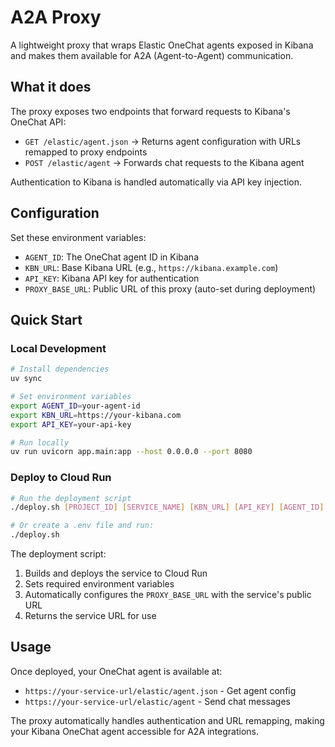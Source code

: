 # A2A Proxy

A lightweight proxy that wraps Elastic OneChat agents exposed in Kibana and makes them available for A2A (Agent-to-Agent) communication.

## What it does

The proxy exposes two endpoints that forward requests to Kibana's OneChat API:
- `GET /elastic/agent.json` → Returns agent configuration with URLs remapped to proxy endpoints
- `POST /elastic/agent` → Forwards chat requests to the Kibana agent

Authentication to Kibana is handled automatically via API key injection.

## Configuration

Set these environment variables:
- `AGENT_ID`: The OneChat agent ID in Kibana
- `KBN_URL`: Base Kibana URL (e.g., `https://kibana.example.com`)
- `API_KEY`: Kibana API key for authentication
- `PROXY_BASE_URL`: Public URL of this proxy (auto-set during deployment)

## Quick Start

### Local Development
```bash
# Install dependencies
uv sync

# Set environment variables
export AGENT_ID=your-agent-id
export KBN_URL=https://your-kibana.com
export API_KEY=your-api-key

# Run locally
uv run uvicorn app.main:app --host 0.0.0.0 --port 8080
```

### Deploy to Cloud Run
```bash
# Run the deployment script
./deploy.sh [PROJECT_ID] [SERVICE_NAME] [KBN_URL] [API_KEY] [AGENT_ID]

# Or create a .env file and run:
./deploy.sh
```

The deployment script:
1. Builds and deploys the service to Cloud Run
2. Sets required environment variables
3. Automatically configures the `PROXY_BASE_URL` with the service's public URL
4. Returns the service URL for use

## Usage

Once deployed, your OneChat agent is available at:
- `https://your-service-url/elastic/agent.json` - Get agent config
- `https://your-service-url/elastic/agent` - Send chat messages

The proxy automatically handles authentication and URL remapping, making your Kibana OneChat agent accessible for A2A integrations.
